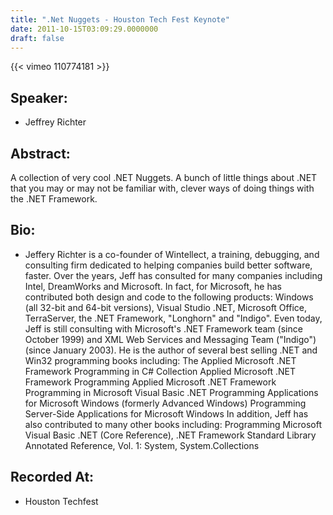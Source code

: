```yaml
---
title: ".Net Nuggets - Houston Tech Fest Keynote"
date: 2011-10-15T03:09:29.0000000
draft: false
---
```


{{< vimeo 110774181 >}}

## Speaker:

 - Jeffrey Richter

## Abstract:

<p>A collection of very cool .NET Nuggets. A bunch of little things about .NET that you may or may not be familiar with, clever ways of doing things with the .NET Framework.</p>

## Bio:

 - <p>Jeffery Richter is a co-founder of Wintellect, a training, debugging, and consulting firm dedicated to helping companies build better software, faster. Over the years, Jeff has consulted for many companies including Intel, DreamWorks and Microsoft. In fact, for Microsoft, he has contributed both design and code to the following products: Windows (all 32-bit and 64-bit versions), Visual Studio .NET, Microsoft Office, TerraServer, the .NET Framework, "Longhorn" and "Indigo". Even today, Jeff is still consulting with Microsoft's .NET Framework team (since October 1999) and XML Web Services and Messaging Team ("Indigo") (since January 2003). He is the author of several best selling .NET and Win32 programming books including: The Applied Microsoft .NET Framework Programming in C# Collection Applied Microsoft .NET Framework Programming Applied Microsoft .NET Framework Programming in Microsoft Visual Basic .NET Programming Applications for Microsoft Windows (formerly Advanced Windows) Programming Server-Side Applications for Microsoft Windows In addition, Jeff has also contributed to many other books including: Programming Microsoft Visual Basic .NET (Core Reference), .NET Framework Standard Library Annotated Reference, Vol. 1: System, System.Collections</p>

## Recorded At:

 - Houston Techfest

